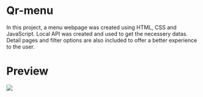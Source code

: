 # Qr-menu

In this project, a menu webpage was created using HTML, CSS and JavaScript. Local API was created and used to get the necessery datas. Detail pages and filter options are also included to offer a better experience to the user.

# Preview

![](screen-gif.gif)
